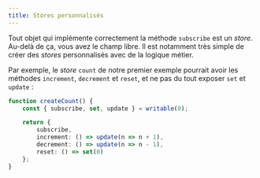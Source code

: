 ```yaml
---
title: Stores personnalisés
---
```


Tout objet qui implémente correctement la méthode `subscribe` est un <span class="vo">_store_</span>. Au-delà de ça, vous avez le champ libre. Il est notamment très simple de créer des <span class="vo">_stores_</span> personnalisés avec de la logique métier.

Par exemple, le <span class="vo">_store_</span> `count` de notre premier exemple pourrait avoir les méthodes `increment`, `decrement` et `reset`, et ne pas du tout exposer `set` et `update` :

```ts
function createCount() {
	const { subscribe, set, update } = writable(0);

	return {
		subscribe,
		increment: () => update(n => n + 1),
		decrement: () => update(n => n - 1),
		reset: () => set(0)
	};
}
```

